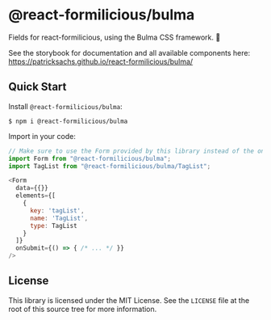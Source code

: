 # @react-formilicious/bulma

Fields for react-formilicious, using the Bulma CSS framework. 🎨

See the storybook for documentation and all available components here: https://patricksachs.github.io/react-formilicious/bulma/

## Quick Start

Install `@react-formilicious/bulma`:

```
$ npm i @react-formilicious/bulma
```

Import in your code:

```js
// Make sure to use the Form provided by this library instead of the one by core!
import Form from "@react-formilicious/bulma";
import TagList from "@react-formilicious/bulma/TagList";

<Form
  data={{}}
  elements={[
    {
      key: 'tagList',
      name: 'TagList',
      type: TagList
    }
  ]}
  onSubmit={() => { /* ... */ }}
/>
```

## License

This library is licensed under the MIT License. See the `LICENSE` file at the root of this source tree for more information.
